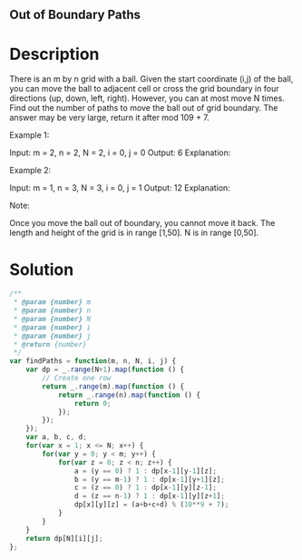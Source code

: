 Out of Boundary Paths
---

# Description
There is an m by n grid with a ball. Given the start coordinate (i,j) of the ball, you can move the ball to adjacent cell or cross the grid boundary in four directions (up, down, left, right). However, you can at most move N times. Find out the number of paths to move the ball out of grid boundary. The answer may be very large, return it after mod 109 + 7.

 

Example 1:

Input: m = 2, n = 2, N = 2, i = 0, j = 0
Output: 6
Explanation:

Example 2:

Input: m = 1, n = 3, N = 3, i = 0, j = 1
Output: 12
Explanation:

 

Note:

Once you move the ball out of boundary, you cannot move it back.
The length and height of the grid is in range [1,50].
N is in range [0,50].

# Solution
```javascript
/**
 * @param {number} m
 * @param {number} n
 * @param {number} N
 * @param {number} i
 * @param {number} j
 * @return {number}
 */
var findPaths = function(m, n, N, i, j) {
    var dp = _.range(N+1).map(function () {
        // Create one row
        return _.range(m).map(function () {
            return _.range(n).map(function () {
                return 0;
            });
        });
    });
    var a, b, c, d;
    for(var x = 1; x <= N; x++) {
        for(var y = 0; y < m; y++) {
            for(var z = 0; z < n; z++) {
                a = (y == 0) ? 1 : dp[x-1][y-1][z];
                b = (y == m-1) ? 1 : dp[x-1][y+1][z];
                c = (z == 0) ? 1 : dp[x-1][y][z-1];
                d = (z == n-1) ? 1 : dp[x-1][y][z+1];
                dp[x][y][z] = (a+b+c+d) % (10**9 + 7);
            }
        }
    }
    return dp[N][i][j];
};
```
